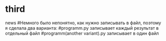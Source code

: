 # third
news
#Немного было непонятно, как нужно записывать в файл, поэтому я сделала два варианта:
#programm.py записывает каждый результат в отдельный файл
#programm(another variant).py записывает в один файл
